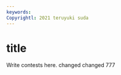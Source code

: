 ```yaml
---
keywords:
Copyrightl: 2021 teruyuki suda
---
```


# title

Write contests here. changed changed 777

